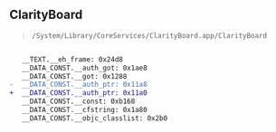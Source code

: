 ## ClarityBoard

> `/System/Library/CoreServices/ClarityBoard.app/ClarityBoard`

```diff

   __TEXT.__eh_frame: 0x24d8
   __DATA_CONST.__auth_got: 0x1ae8
   __DATA_CONST.__got: 0x1288
-  __DATA_CONST.__auth_ptr: 0x11a8
+  __DATA_CONST.__auth_ptr: 0x11a0
   __DATA_CONST.__const: 0xb168
   __DATA_CONST.__cfstring: 0x1a80
   __DATA_CONST.__objc_classlist: 0x2b0

```
